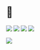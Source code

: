 # 👋

<img src="https://img.shields.io/badge/Spring-black?style=for-the-badge&logo=Spring&logoColor=#6DB33F"/> <img src="https://img.shields.io/badge/Java-blue?style=for-the-badge&logo=Java&logoColor=#6DB33F"/> <img src="https://img.shields.io/badge/MySql-white?style=for-the-badge&logo=MySQL&logoColor=#4479A1"/> <img src="https://img.shields.io/badge/JavaScript-blue?style=for-the-badge&logo=JavaScript&logoColor=#F7DF1E"/> 

<img src="https://img.shields.io/badge/Notion-lightgrey?style=for-the-badge&logo=Notion&logoColor=#000000"/>
